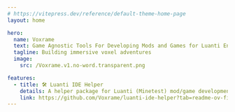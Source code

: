 ```yaml
---
# https://vitepress.dev/reference/default-theme-home-page
layout: home

hero:
  name: Voxrame
  text: Game Agnostic Tools For Developing Mods and Games for Luanti Engine
  tagline: Building immersive voxel adventures
  image:
    src: /Voxrame.v1.no-word.transparent.png

features:
  - title: 🛠️ Luanti IDE Helper
    details: A helper package for Luanti (Minetest) mod/game development that provides autocompletion and documentation integrated into your IDE.
    link: https://github.com/Voxrame/luanti-ide-helper?tab=readme-ov-file#luanti-ide-helper
---
```


